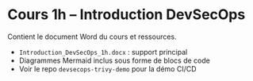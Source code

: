 # Cours 1h – Introduction DevSecOps
Contient le document Word du cours et ressources.
- `Introduction_DevSecOps_1h.docx` : support principal
- Diagrammes Mermaid inclus sous forme de blocs de code
- Voir le repo `devsecops-trivy-demo` pour la démo CI/CD
